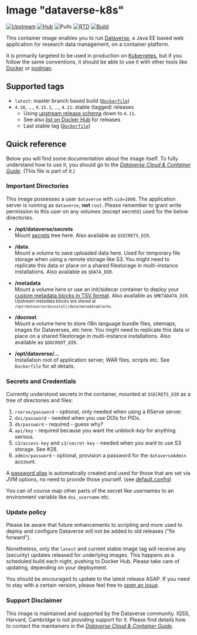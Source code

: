 # Image "dataverse-k8s"

[![Upstream](https://img.shields.io/badge/Dataverse-v4.16-important.svg)](https://github.com/IQSS/dataverse/releases/v4.16)
[![Hub](https://img.shields.io/static/v1.svg?label=image&message=dataverse-k8s&logo=docker)](https://hub.docker.com/r/iqss/dataverse-k8s)
![Pulls](https://img.shields.io/docker/pulls/iqss/dataverse-k8s)
[![RTD](https://img.shields.io/readthedocs/dataverse-k8s)](https://dataverse-k8s.readthedocs.io)
[![Build](https://jenkins.dataverse.org/job/dataverse-k8s/job/image-dataverse/job/master/badge/icon?subject=master&status=pushed&color=purple)](https://jenkins.dataverse.org/job/dataverse-k8s/job/image-dataverse/job/master)

This container image enables you to run [Dataverse](https://dataverse.org), a
Java EE based web application for research data management, on a container platform.

It is primarily targeted to be used in production on [Kubernetes](https://kubernetes.io),
but if you follow the same conventions, it should be able to use it with other tools
like [Docker](https://docker.io) or [podman](https://podman.io).

## Supported tags

- `latest`: master branch based build ([`Dockerfile`](https://github.com/IQSS/dataverse-kubernetes/blob/master/docker/dataverse-k8s/glassfish/Dockerfile))
- `4.16`, ..., `4.15.1`, ..., `4.11`: stable (tagged) releases
  - Using [upstream release schema](https://github.com/IQSS/dataverse/releases/) down to `4.11`.
  - See also [list on Docker Hub](https://hub.docker.com/r/iqss/dataverse-k8s/tags?page=1&ordering=last_updated&name=4.)
    for releases
  - Last stable tag ([`Dockerfile`](https://github.com/IQSS/dataverse-kubernetes/blob/v4.16/docker/dataverse-k8s/glassfish/Dockerfile))

## Quick reference

Below you will find some documentation about the image itself.
To fully understand how to use it, you should go to the
[*Dataverse Cloud & Container Guide*](https://dataverse-k8s.rtfd.io).
(This file is part of it.)

### Important Directories

This image possesses a user `dataverse` with `uid=1000`. The application server
is running as `dataverse`, **not** `root`. Please remember to grant write permission
to this user on any volumes (except secrets) used for the below directories.

- **/opt/dataverse/secrets** <br />
  Mount [secrets](#secrets-and-credentials) tree here. Also available as `$SECRETS_DIR`.

- **/data** <br />
  Mount a volume to save uploaded data here. Used for temporary file storage when
  using a remote storage like S3. You might need to replicate this data or place
  on a shared filestorage in multi-instance installations. Also available as `$DATA_DIR`.

- **/metadata** <br />
  Mount a volume here or use an init/sidecar container to deploy your [custom metadata
  blocks in TSV format](http://guides.dataverse.org/en/latest/admin/metadatacustomization.html).
  Also available as `$METADATA_DIR`. <small>Upstream metadata blocks are stored at
  `/opt/dataverse/dvinstall/data/metadatablocks`.</small>

- **/docroot** <br />
  Mount a volume here to store i18n language bundle files, sitemaps, images for
  Dataverses, etc here. You might need to replicate this data or place on a shared
  filestorage in multi-instance installations. Also available as `$DOCROOT_DIR`.

- **/opt/dataverse/...** <br />
  Installation root of application server, WAR files, scripts etc. See `Dockerfile`
  for all details.

### Secrets and Credentials

Currently understood secrets in the container, mounted at `$SECRETS_DIR` as a
tree of directories and files:

1. `rserve/password` - optional, only needed when using a RServe server.
2. `doi/password` - needed when you use DOIs for PIDs.
3. `db/password` - required - guess why?
4. `api/key` - required because you want the *unblock-key* for anything serious.
5. `s3/access-key` and `s3/secret-key` - needed when you want to use S3 storage. See #28.
6. `admin/password` - optional, provision a password for the `dataverseAdmin` account.

A [password alias](https://docs.oracle.com/cd/E19798-01/821-1751/ghgqc/index.html)
is automatically created and used for those that are set via JVM options, no need
to provide those yourself. (see [default.config](https://github.com/IQSS/dataverse-kubernetes/blob/master/docker/dataverse-k8s/bin/default.config))

You can of course map other parts of the secret like usernames to an environment
variable like `doi_username` etc.

### Update policy

Please be aware that future enhancements to scripting and more used to deploy and
configure Dataverse will not be added to old releases ("fix forward").

Nonetheless, only the `latest` and current stable image tag will receive any (security)
updates released for underlying images. This happens as a scheduled build each
night, pushing to Docker Hub. Please take care of updating, depending on your deployment.

You should be encouraged to update to the latest release ASAP.
If you need to stay with a certain version, please feel free to [open an issue](https://github.com/IQSS/dataverse-kubernetes/issues/new).

### Support Disclaimer

This image is maintained and supported by the Dataverse community. IQSS, Harvard, Cambridge
is not providing support for it. Please find details how to contact the maintainers
in the [*Dataverse Cloud & Container Guide*](https://dataverse-k8s.rtfd.io).
